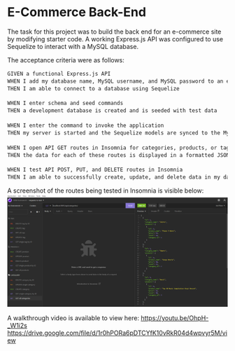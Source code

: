 # E-Commerce Back-End

The task for this project was to build the back end for an e-commerce site by modifying starter code. A working Express.js API was configured to use Sequelize to interact with a MySQL database.

The acceptance criteria were as follows:

```md
GIVEN a functional Express.js API
WHEN I add my database name, MySQL username, and MySQL password to an environment variable file
THEN I am able to connect to a database using Sequelize

WHEN I enter schema and seed commands
THEN a development database is created and is seeded with test data

WHEN I enter the command to invoke the application
THEN my server is started and the Sequelize models are synced to the MySQL database

WHEN I open API GET routes in Insomnia for categories, products, or tags
THEN the data for each of these routes is displayed in a formatted JSON

WHEN I test API POST, PUT, and DELETE routes in Insomnia
THEN I am able to successfully create, update, and delete data in my database
```

A screenshot of the routes being tested in Insomnia is visible below:
![screenshot of GET route for all categories being tested in Insomnia](/assets/app%20screenshot.png)

A walkthrough video is available to view here: https://youtu.be/OhpH-_W1i2s
https://drive.google.com/file/d/1r0hPORa6pDTCYfK10vRkR04d4wpvyr5M/view
